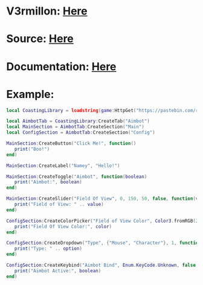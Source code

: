 # V3rmillon: <a href="https://v3rmillion.net/showthread.php?pid=7590437#pid7590437" target="_blank">Here</a> 

# Source: <a href="https://pastebin.com/raw/3gQQtaKX" target="_blank">Here</a> 

# Documentation: <a href="https://pastebin.com/raw/7HkS6SBJ" target="_blank">Here</a> 

# Example:
```lua
local CoastingLibrary = loadstring(game:HttpGet("https://pastebin.com/raw/3gQQtaKX"))()

local AimbotTab = CoastingLibrary:CreateTab("Aimbot")
local MainSection = AimbotTab:CreateSection("Main")
local ConfigSection = AimbotTab:CreateSection("Config")

MainSection:CreateButton("Click Me!", function()
   print("Boo!")    
end)

MainSection:CreateLabel("Namey", "Hello!")

MainSection:CreateToggle("Aimbot", function(boolean)
   print("Aimbot:", boolean)
end)

MainSection:CreateSlider("Field Of View", 0, 150, 50, false, function(value)
   print("Field of View: " .. value)
end)

ConfigSection:CreateColorPicker("Field of View Color", Color3.fromRGB(255, 255, 255), function(color)
   print("Field Of View Color:", color)
end)

ConfigSection:CreateDropdown("Type", {"Mouse", "Character"}, 1, function(option)
   print("Type: " .. option)
end)

ConfigSection:CreateKeybind("Aimbot Bind", Enum.KeyCode.Unknown, false, true, function(boolean)
   print("Aimbot Active:", boolean)
end)
```
